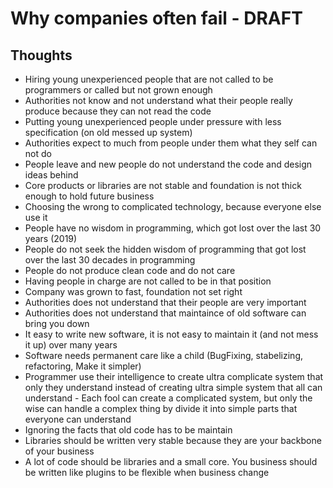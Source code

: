 # Why companies often fail - DRAFT

## Thoughts

* Hiring young unexperienced people that are not called to be programmers or called but not grown enough
* Authorities not know and not understand what their people really produce because they can not read the code
* Putting young unexperienced people under pressure with less specification (on old messed up system)
* Authorities expect to much from people under them what they self can not do
* People leave and new people do not understand the code and design ideas behind
* Core products or libraries are not stable and foundation is not thick enough to hold future business
* Choosing the wrong to complicated technology, because everyone else use it
* People have no wisdom in programming, which got lost over the last 30 years (2019)
* People do not seek the hidden wisdom of programming that got lost over the last 30 decades in programming
* People do not produce clean code and do not care
* Having people in charge are not called to be in that position
* Company was grown to fast, foundation not set right
* Authorities does not understand that their people are very important
* Authorities does not understand that maintaince of old software can bring you down
* It easy to write new software, it is not easy to maintain it (and not mess it up) over many years
* Software needs permanent care like a child (BugFixing, stabelizing, refactoring, Make it simpler)
* Programmer use their intelligence to create ultra complicate system that only they understand instead of creating ultra simple system that all can understand - Each fool can create a complicated system, but only the wise can handle a complex thing by divide it into simple parts that everyone can understand
* Ignoring the facts that old code has to be maintain
* Libraries should be written very stable because they are your backbone of your business
* A lot of code should be libraries and a small core. You business should be written like plugins to be flexible when business change

